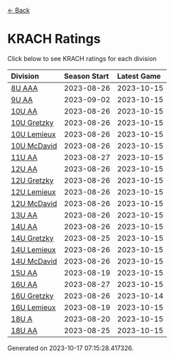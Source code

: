 [<- Back](../readme.md)
# KRACH Ratings
Click below to see KRACH ratings for each division

| Division | Season Start | Latest Game |
| :-- | :-- | :-- |
| [8U AAA](8U-AAA-ratings.md) | 2023-08-26 | 2023-10-15 |
| [9U AA](9U-AA-ratings.md) | 2023-09-02 | 2023-10-15 |
| [10U AA](10U-AA-ratings.md) | 2023-08-26 | 2023-10-15 |
| [10U Gretzky](10U-Gretzky-ratings.md) | 2023-08-26 | 2023-10-15 |
| [10U Lemieux](10U-Lemieux-ratings.md) | 2023-08-26 | 2023-10-15 |
| [10U McDavid](10U-McDavid-ratings.md) | 2023-08-26 | 2023-10-15 |
| [11U AA](11U-AA-ratings.md) | 2023-08-27 | 2023-10-15 |
| [12U AA](12U-AA-ratings.md) | 2023-08-26 | 2023-10-15 |
| [12U Gretzky](12U-Gretzky-ratings.md) | 2023-08-26 | 2023-10-15 |
| [12U Lemieux](12U-Lemieux-ratings.md) | 2023-08-26 | 2023-10-15 |
| [12U McDavid](12U-McDavid-ratings.md) | 2023-08-26 | 2023-10-15 |
| [13U AA](13U-AA-ratings.md) | 2023-08-26 | 2023-10-15 |
| [14U AA](14U-AA-ratings.md) | 2023-08-26 | 2023-10-15 |
| [14U Gretzky](14U-Gretzky-ratings.md) | 2023-08-25 | 2023-10-15 |
| [14U Lemieux](14U-Lemieux-ratings.md) | 2023-08-26 | 2023-10-15 |
| [14U McDavid](14U-McDavid-ratings.md) | 2023-08-26 | 2023-10-15 |
| [15U AA](15U-AA-ratings.md) | 2023-08-19 | 2023-10-15 |
| [16U AA](16U-AA-ratings.md) | 2023-08-27 | 2023-10-15 |
| [16U Gretzky](16U-Gretzky-ratings.md) | 2023-08-26 | 2023-10-14 |
| [16U Lemieux](16U-Lemieux-ratings.md) | 2023-08-19 | 2023-10-15 |
| [18U A](18U-A-ratings.md) | 2023-08-20 | 2023-10-15 |
| [18U AA](18U-AA-ratings.md) | 2023-08-25 | 2023-10-15 |

Generated on 2023-10-17 07:15:28.417326.
